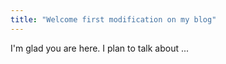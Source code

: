```yaml
---
title: "Welcome first modification on my blog"
---
```


I'm glad you are here. I plan to talk about ...
